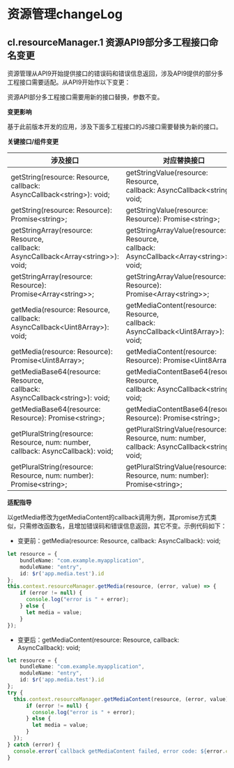 # 资源管理changeLog

## cl.resourceManager.1  资源API9部分多工程接口命名变更

资源管理从API9开始提供接口的错误码和错误信息返回，涉及API9提供的部分多工程接口需要适配。从API9开始作以下变更：

资源API部分多工程接口需要用新的接口替换，参数不变。

**变更影响**

基于此前版本开发的应用，涉及下面多工程接口的JS接口需要替换为新的接口。

**关键接口/组件变更**

| **涉及接口**                            | **对应替换接口** |
| ----------------                         | ------------ |
| getString(resource: Resource, </br>callback: AsyncCallback\<string>): void;   | getStringValue(resource: Resource, </br>callback: AsyncCallback\<string>): void;       |
| getString(resource: Resource): Promise\<string>;   | getStringValue(resource: Resource): Promise\<string>;       |
| getStringArray(resource: Resource, </br>callback: AsyncCallback\<Array\<string>>): void;    | getStringArrayValue(resource: Resource, </br>callback: AsyncCallback\<Array\<string>>): void;       |
| getStringArray(resource: Resource): Promise\<Array\<string>>;    | getStringArrayValue(resource: Resource): Promise\<Array\<string>>;       |
| getMedia(resource: Resource, </br>callback: AsyncCallback\<Uint8Array>): void;    | getMediaContent(resource: Resource, </br>callback: AsyncCallback\<Uint8Array>): void;       |
| getMedia(resource: Resource): Promise\<Uint8Array>;   | getMediaContent(resource: Resource): Promise\<Uint8Array>;       |
| getMediaBase64(resource: Resource, </br>callback: AsyncCallback\<string>): void;   | getMediaContentBase64(resource: Resource, </br>callback: AsyncCallback\<string>): void;       |
| getMediaBase64(resource: Resource): Promise\<string>;  | getMediaContentBase64(resource: Resource): Promise\<string>;       |
| getPluralString(resource: Resource, num: number, </br>callback: AsyncCallback<string>): void;   | getPluralStringValue(resource: Resource, num: number, </br>callback: AsyncCallback\<string>): void;       |
| getPluralString(resource: Resource, num: number): Promise\<string>;   | getPluralStringValue(resource: Resource, num: number): Promise\<string>;       |

**适配指导**

以getMedia修改为getMediaContent的callback调用为例，其promise方式类似，只需修改函数名，且增加错误码和错误信息返回，其它不变。示例代码如下：

- 变更前：getMedia(resource: Resource, callback: AsyncCallback<Uint8Array>): void;
```ts
let resource = {
    bundleName: "com.example.myapplication",
    moduleName: "entry",
    id: $r('app.media.test').id
};
this.context.resourceManager.getMedia(resource, (error, value) => {
    if (error != null) {
      console.log("error is " + error);
    } else {
      let media = value;
    }
});
```

- 变更后：getMediaContent(resource: Resource, callback: AsyncCallback<Uint8Array>): void;
```ts
let resource = {
    bundleName: "com.example.myapplication",
    moduleName: "entry",
    id: $r('app.media.test').id
};
try {
  this.context.resourceManager.getMediaContent(resource, (error, value) => {
      if (error != null) {
        console.log("error is " + error);
      } else {
        let media = value;
      }
  });
} catch (error) {
  console.error(`callback getMediaContent failed, error code: ${error.code}, message: ${error.message}.`)
}
```


<!--no_check-->